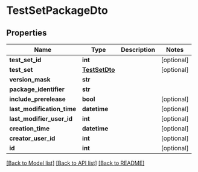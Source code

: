 # TestSetPackageDto

## Properties
Name | Type | Description | Notes
------------ | ------------- | ------------- | -------------
**test_set_id** | **int** |  | [optional] 
**test_set** | [**TestSetDto**](TestSetDto.md) |  | [optional] 
**version_mask** | **str** |  | 
**package_identifier** | **str** |  | 
**include_prerelease** | **bool** |  | [optional] 
**last_modification_time** | **datetime** |  | [optional] 
**last_modifier_user_id** | **int** |  | [optional] 
**creation_time** | **datetime** |  | [optional] 
**creator_user_id** | **int** |  | [optional] 
**id** | **int** |  | [optional] 

[[Back to Model list]](../README.md#documentation-for-models) [[Back to API list]](../README.md#documentation-for-api-endpoints) [[Back to README]](../README.md)


